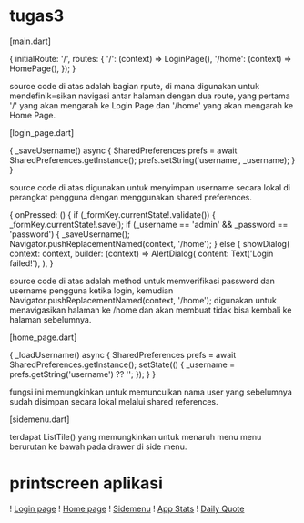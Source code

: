 # tugas3

[main.dart]

{
    initialRoute: '/',
        routes: {
          '/': (context) => LoginPage(),
          '/home': (context) => HomePage(),
        });
}

source code di atas adalah bagian rpute, di mana digunakan untuk mendefinik=sikan navigasi antar halaman dengan dua route, yang pertama '/' yang akan mengarah ke Login Page dan '/home' yang akan mengarah ke Home Page.

[login_page.dart]

{
    _saveUsername() async {
    SharedPreferences prefs = await SharedPreferences.getInstance();
    prefs.setString('username', _username);
  }
}

source code di atas digunakan untuk menyimpan username secara lokal di perangkat pengguna dengan menggunakan shared preferences.

{
     onPressed: () {
                  if (_formKey.currentState!.validate()) {
                    _formKey.currentState!.save();
                    if (_username == 'admin' && _password == 'password') {
                      _saveUsername();
                      Navigator.pushReplacementNamed(context, '/home');
                    } else {
                      showDialog(
                        context: context,
                        builder: (context) => AlertDialog(
                          content: Text('Login failed!'),
                        ),
}

source code di atas adalah method untuk memverifikasi password dan username pengguna ketika login, kemudian Navigator.pushReplacementNamed(context, '/home'); digunakan untuk menavigasikan halaman ke /home dan akan membuat tidak bisa kembali ke halaman sebelumnya.

[home_page.dart]

{
    _loadUsername() async {
    SharedPreferences prefs = await SharedPreferences.getInstance();
    setState(() {
      _username = prefs.getString('username') ?? '';
    });
  }
}

fungsi ini memungkinkan untuk memunculkan nama user yang sebelumnya sudah disimpan secara lokal melalui shared references.

[sidemenu.dart]

terdapat ListTile() yang memungkinkan untuk menaruh menu menu berurutan ke bawah pada drawer di side menu.


# printscreen aplikasi

! [Login page](login_page.png)
! [Home page](home_page.png)
! [Sidemenu](sidemenu.png)
! [App Stats](app_stats.png)
! [Daily Quote](daily_quote.png)


 
